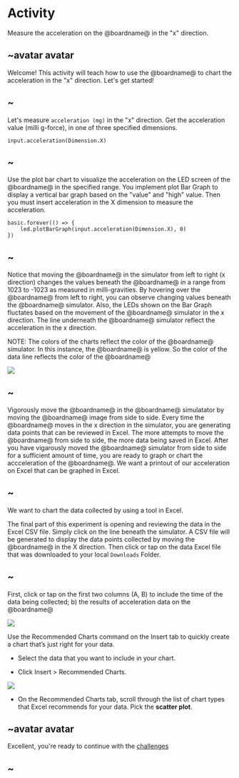 # Activity 

Measure the acceleration on the @boardname@ in the "x" direction. 

## ~avatar avatar

Welcome! This activity will teach how to use the @boardname@ to chart the acceleration in the "x" direction. Let's get started!


## ~
Let's measure `acceleration (mg)` in the "x" direction. Get the acceleration value (milli g-force), in one of three specified dimensions.


```blocks
input.acceleration(Dimension.X)
```

## ~
Use the plot bar chart to visualize the acceleration on the LED screen of the @boardname@ in the specified range. You implement plot Bar Graph to display a vertical bar graph based on the "value" and "high" value. Then you must insert acceleration in the X dimension to measure the acceleration. 

```blocks
basic.forever(() => {
    led.plotBarGraph(input.acceleration(Dimension.X), 0)
})

```

## ~
Notice that moving the @boardname@ in the simulator from left to right (x direction) changes the values beneath the @boardname@ in a range from 1023 to -1023 as measured in milli-gravities. By hovering over the @boardname@ from left to right, you can observe changing values beneath the @boardname@ simulator. Also, the LEDs shown on the Bar Graph fluctates based on the movement of the @boardname@ simulator in the x direction. The line underneath the @boardname@ simulator reflect the acceleration in the x direction. 

NOTE: The colors of the charts reflect the color of the @boardname@ simulator. In this instance, the @boardname@ is yellow. So the color of the data line reflects the color of the @boardname@

![](/static/mb/data4.png)

## ~
 
Vigorously move the @boardname@ in the @boardname@ simulatator by moving the @boardname@ image from side to side. Every time the @boardname@ moves in the x direction in the simulator,  you are generating data points that can be reviewed in Excel. The more attempts to move the @boardname@ from side to side, the more data being saved in Excel. After you have vigarously moved the @boardname@ simulator from side to side for a sufficient amount of time, you are ready to graph or chart the accceleration of the @boardname@. We want a printout of our acceleration on Excel that can be graphed in Excel. 

## ~

We want to chart the data collected by using a tool in Excel. 

The final part of this experiment is opening and reviewing the data in the Excel CSV file. Simply click on the line beneath the simulator. A CSV file will be generated to display the data points collected by moving the @boardname@ in the X direction. Then click or tap on the data Excel file that was downloaded to your local ``Downloads`` Folder. 


## ~


First, click or tap on the first two columns (A, B) to  include the time of the data being collected; b) the results of acceleration data on the @boardname@  

![](/static/mb/data7.png)

Use the Recommended Charts command on the Insert tab to quickly create a chart that’s just right for your data.

* Select the data that you want to include in your chart.

* Click Insert > Recommended Charts.

![](/static/mb/lessons/chart1.png)

* On the Recommended Charts tab, scroll through the list of chart types that Excel recommends for your data. Pick the **scatter plot**.

## ~avatar avatar

Excellent, you're ready to continue with the [challenges](/lessons/charting/challenge)

## ~

